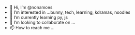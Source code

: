 - 👋 Hi, I’m @nonamoes
- 👀 I’m interested in ...bunny, tech, learning, kdramas, noodles 
- 🌱 I’m currently learning py, js
- 💞️ I’m looking to collaborate on ...
- 📫 How to reach me ...

<!---
nonamoes/nonamoes is a ✨ special ✨ repository because its `README.md` (this file) appears on your GitHub profile.
You can click the Preview link to take a look at your changes.
--->
